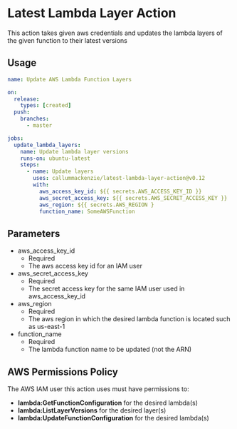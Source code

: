 # Latest Lambda Layer Action

This action takes given aws credentials and updates the lambda layers of the given function to their latest versions

## Usage
```yaml
name: Update AWS Lambda Function Layers

on:
  release:
    types: [created]
  push:
    branches:
      - master

jobs:
  update_lambda_layers:
  	name: Update lambda layer versions
    runs-on: ubuntu-latest
    steps:
      - name: Update layers
        uses: callummackenzie/latest-lambda-layer-action@v0.12
        with:
          aws_access_key_id: ${{ secrets.AWS_ACCESS_KEY_ID }}
          aws_secret_access_key: ${{ secrets.AWS_SECRET_ACCESS_KEY }}
          aws_region: ${{ secrets.AWS_REGION }
          function_name: SomeAWSFunction
```
## Parameters
- aws_access_key_id
  - Required
  - The aws access key id for an IAM user
- aws_secret_access_key
  - Required
  - The secret access key for the same IAM user used in aws_access_key_id
- aws_region
  - Required
  - The aws region in which the desired lambda function is located such as us-east-1
- function_name
  - Required
  - The lambda function name to be updated (not the ARN)

## AWS Permissions Policy
The AWS IAM user this action uses must have permissions to:
- **lambda:GetFunctionConfiguration** for the desired lambda(s)
- **lambda:ListLayerVersions** for the desired layer(s)
- **lambda:UpdateFunctionConfiguration** for the desired lambda(s)

